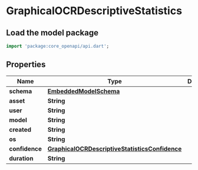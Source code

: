 # GraphicalOCRDescriptiveStatistics

## Load the model package
```dart
import 'package:core_openapi/api.dart';
```

## Properties
Name | Type | Description | Notes
------------ | ------------- | ------------- | -------------
**schema** | [**EmbeddedModelSchema**](EmbeddedModelSchema) |  | [optional] 
**asset** | **String** |  | 
**user** | **String** |  | 
**model** | **String** |  | 
**created** | **String** |  | 
**os** | **String** |  | 
**confidence** | [**GraphicalOCRDescriptiveStatisticsConfidence**](GraphicalOCRDescriptiveStatisticsConfidence) |  | 
**duration** | **String** |  | 





